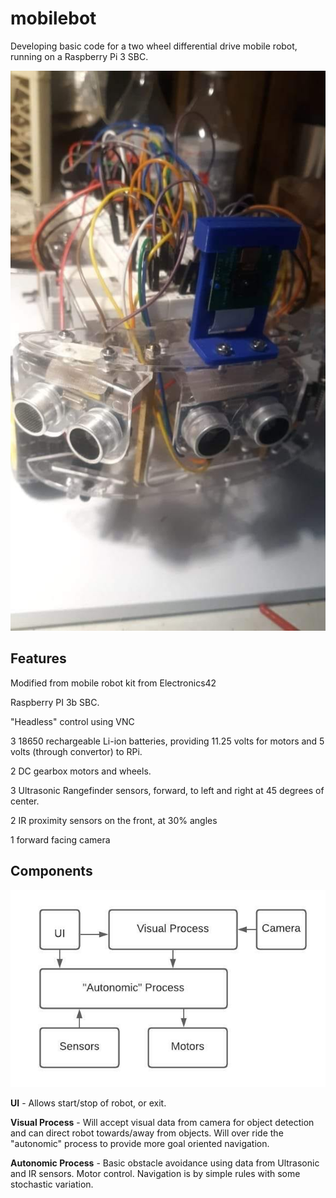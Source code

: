 # mobilebot

Developing basic code for a two wheel differential drive mobile robot, running on a Raspberry Pi 3 SBC. 

![Screenshot](mobilebot2.jpg)

## Features

Modified from mobile robot kit from Electronics42

Raspberry PI 3b SBC.

"Headless" control using VNC

3 18650 rechargeable Li-ion batteries, providing 11.25 volts for motors and 5 volts (through convertor) to RPi.

2 DC gearbox motors and wheels. 

3 Ultrasonic Rangefinder sensors, forward, to left and right at 45 degrees of center.  

2 IR proximity sensors on the front, at 30% angles  

1 forward facing camera  

## Components

![diagram](Mobilebot_diagram.jpeg)

**UI** - Allows start/stop of robot, or exit.

**Visual Process** - Will accept visual data from camera for object detection and can direct robot towards/away from 
objects. Will over ride the "autonomic" process to provide more goal oriented navigation.

**Autonomic Process** - Basic obstacle avoidance using data from Ultrasonic and IR sensors. Motor control. Navigation
is by simple rules with some stochastic variation.

